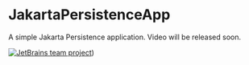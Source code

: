 # JakartaPersistenceApp
A simple Jakarta Persistence application. Video will be released soon. 

[![JetBrains team project](http://jb.gg/badges/team.svg)](https://confluence.jetbrains.com/display/ALL/JetBrains+on+GitHub))
